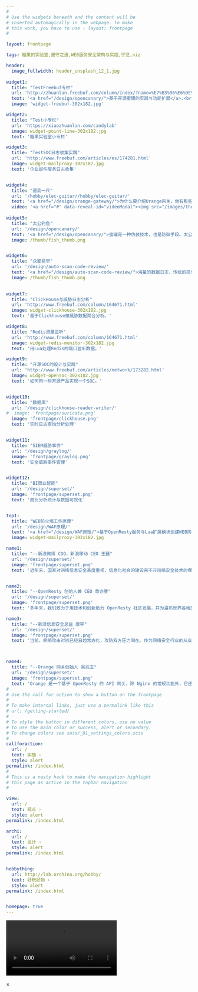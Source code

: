 ```yaml
---
#
# Use the widgets beneath and the content will be
# inserted automagically in the webpage. To make
# this work, you have to use › layout: frontpage
#

layout: frontpage

tags: 糖果的实验室,墨守之道,WEB服务安全架构与实践,宁芝,niz

header:
  image_fullwidth: header_unsplash_12_1.jpg
  
widget1:
  title: "TestFreebuf专栏"
  url: 'http://zhuanlan.freebuf.com/column/index/?name=%E7%B3%96%E6%9E%9C%E5%AE%9E%E9%AA%8C%E5%AE%A4'
  text: '<a href="/design/opencanary/">基于开源蜜罐的实践与功能扩展</a>.<br/>'
  image: 'widget-freebuf-302x182.jpg'

widget2:
  title: "Test小专栏"
  url: 'https://xiaozhuanlan.com/candylab'
  image: widget-point-line-302x182.jpg  
  text: '糖果实验室小专栏'

widget3:
  title: "TestSOC日志收集实践"
  url: 'http://www.freebuf.com/articles/es/174281.html'
  image: widget-mailproxy-302x182.jpg
  text: '企业邮件服务日志收集'


widget4:
  title: "道高一尺"
  url: '/hobby/elec-guitar//hobby/elec-guitar/'
  text: '<a href="/design/orange-gateway/">为什么要介绍Orange网关，他有那些特色的地方，值得我们去借鉴和学习？</a><br/>'
  video: '<a href="#" data-reveal-id="videoModal"><img src="/images/thumb/orange_thumb.png" width="302" height="182" alt=""/></a>'
   
widget5:
  title: "太公钓鱼"
  url: '/design/opencanary/'
  text: '<a href="/design/opencanary/">蜜罐是一种伪装技术，也是防御手段。太公钓鱼，愿者上勾。</a><br/>'
  image: /thumb/fish_thumb.png  


widget6:
  title: "众擎易举"
  url: '/design/auto-scan-code-review/'
  text: '<a href="/design/auto-scan-code-review/">海量的数据日志，传统的简单说法不适用，神经网络方法来分析。</a><br/>'
  image: /thumb/fish_thumb.png  

  
widget7:
  title: "ClickHouse与威胁日志分析"
  url: 'http://www.freebuf.com/column/164671.html'
  image: widget-clickhouse-302x182.jpg
  text: '基于Clickhouse做威胁数据聚合分析。'

widget8:
  title: "Redis流量监听"
  url: 'http://www.freebuf.com/column/164671.html'
  image: widget-redis-monitor-302x182.jpg
  text: '用Lua处理Redis的端口监听数据。'

widget9:
  title: "开源SOC的设计与实践"
  url: 'http://www.freebuf.com/articles/network/173282.html'
  image: widget-opensoc-302x182.jpg
  text: '如何用一些开源产品实现一个SOC。'


widget10:
  title: "数据库"
  url: '/design/clickhouse-reader-writer/'
#  image: 'frontpage/suricata.png' 
  image: 'frontpage/clickhouse.png' 
  text: '实时日志查询分析处理'


widget11:
  title: "SIEM威胁事件"
  url: '/design/graylog/'
  image: 'frontpage/graylog.png' 
  text: '安全威胁事件管理'


widget12:
  title: "BI商业智能"
  url: '/design/superset/'
  image: 'frontpage/superset.png'
  text: '商业分析统计与数据可视化'


top1:
  title: "WEB防火墙工作原理"
  url: '/design/WAF原理/'
  text: '<a href="/design/WAF原理/">基于OpenResty服务与Lua扩展模块创建WEB防护业务的工作原理。</a><br/>'
  image: widget-mailproxy-302x182.jpg

name1:
  title: "--新浪微博 COO，新浪移动 CEO 王巍"
  url: '/design/superset/'
  image: 'frontpage/superset.png'
  text: '近年来，国家对网络信息安全高度重视，信息化社会的建设离不开网络安全技术的保障，企业的生产运营也需要依靠网络信息安全技术。这一切推动了计算机安全技术的快速发展和信息安全建设的创新实践。例如，大数据信息平台建设、基于人工智能的网络攻击分析、自动化与智能化的信息安全等，让网络信息安全建设迈上了新的台阶。本书从网络攻击与防御两种角度概括了网络信息安全建设中的技术实践与思考，让读者从多个视角了解网络信息安全建设中的攻守之道。'


name2:
  title: "--OpenResty 创始人兼 CEO 章亦春"
  url: '/design/superset/'
  image: 'frontpage/superset.png'
  text: '多年来，我们致力于用技术和创新助力 OpenResty 社区发展，并为遍布世界各地的 OpenResty 用户提供服务。随着 OpenResty 社区的壮大，OpenResty 推出了更多的革命性产品——OpenResty Edge、OpenResty XRay、YLang 语言和 YSQL 语言。本书介绍了这些 OpenResty 产品在安全领域的应用，为大家开启了一扇通往 OpenResty 技术世界的大门。希望这本书能让读者感受到 OpenResty 新技术为安全领域注入的一股强大力量。'

name3:
  title: "--新浪信息安全总监 康宇"
  url: '/design/superset/'
  image: 'frontpage/superset.png'
  text: '当前，网络攻击对抗已经日趋常态化，攻防双方压力同在。作为网络安全行业的从业者，我们要不断地更新自己的知识库，深入了解资产防护的手段和渗透攻击的方式，不仅要掌握经典的安全攻防原理，而且要了解新兴的技术理念。在网络攻防中，往往是奇兵制胜，以“魔法”战胜“魔法”，本书既有对常见攻击场景的原理回顾，又有对新防御手段的解析，能够帮助读者在网络攻防中做到胸有成竹、出奇制胜。'



name4:
  title: "--Orange 网关创始人 吴兆玉"
  url: '/design/superset/'
  image: 'frontpage/superset.png'
  text: 'Orange 是一个基于 OpenResty 的 API 网关，除 Nginx 的常规功能外，它还可用于 API 监控、访问控制（鉴权、WAF）、流量筛选、访问限速、A/B 测试、静态 / 动态分流等场景。Orange 凭借其灵活的插件机制提供了强大的功能扩展性，用户可基于其提供的分层和钩子机制定制丰富的流量处理算子，同时，基于Lor框架的sinatra风格API 也为可交互性提供了极大便利。这本书详细介绍了Orange网关技术在网络安全场景的应用，值得网络安全技术人员学习研读。'
#
# Use the call for action to show a button on the frontpage
#
# To make internal links, just use a permalink like this
# url: /getting-started/
#
# To style the button in different colors, use no value
# to use the main color or success, alert or secondary.
# To change colors see sass/_01_settings_colors.scss
#
callforaction:
  url: / 
  text: 实施 ›
  style: alert
permalink: /index.html
#
# This is a nasty hack to make the navigation highlight
# this page as active in the topbar navigation
#

view:
  url: / 
  text: 观点 ›
  style: alert
permalink: /index.html

archi:
  url: / 
  text: 设计 ›
  style: alert
permalink: /index.html


hobbything:
  url: http://lab.orchina.org/hobby/ 
  text: 好玩好物 ›
  style: alert
permalink: /index.html


homepage: true
---
```





<div id="videoModal" class="reveal-modal large" data-reveal="">

  <div class="flex-video widescreen vimeo" >
  <video id="marioid" src="" controls="controls" onmouseover="this.play()" onmouseout="this.pause()" autobuffer="true">您的浏览器不支持 video 标签。</video>



  </div>

  <a class="close-reveal-modal">&#215;</a>
</div>


<script src="/assets/js/cdn/jquery.min.js"></script>
<script>

$(".close-reveal-modal").on('click',function(){
    console.log('strat');
    var vid = document.getElementById("marioid");
    console.log(vid)
    vid.pause();
    vid.onpause = function() {
        console.log("pause");
    };
    console.log('end');
//    event.stopPropagation();
});

</script>



<meta name="keywords" content="糖果实验室,安全博客,freebuf">





